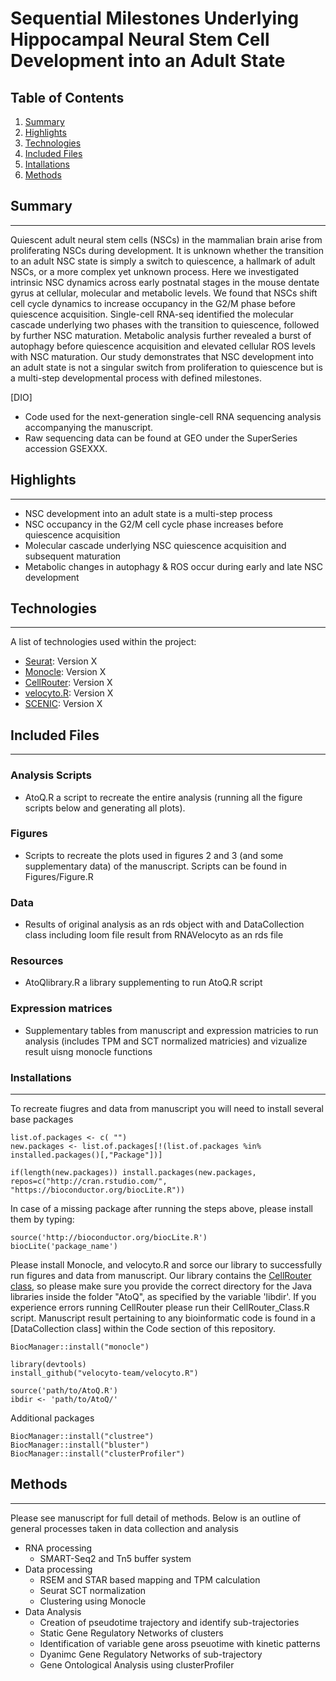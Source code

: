 # Sequential Milestones Underlying Hippocampal Neural Stem Cell Development into an Adult State
## Table of Contents
1. [Summary](#summary)
2. [Highlights](#highlights)
3. [Technologies](#technologies)
4. [Included Files](#technologies)
5. [Intallations](#installations)
6. [Methods](#methods)
## Summary
***
Quiescent adult neural stem cells (NSCs) in the mammalian brain arise from proliferating NSCs
during development. It is unknown whether the transition to an adult NSC state is simply a
switch to quiescence, a hallmark of adult NSCs, or a more complex yet unknown process. Here
we investigated intrinsic NSC dynamics across early postnatal stages in the mouse dentate
gyrus at cellular, molecular and metabolic levels. We found that NSCs shift cell cycle dynamics
to increase occupancy in the G2/M phase before quiescence acquisition. Single-cell RNA-seq
identified the molecular cascade underlying two phases with the transition to quiescence,
followed by further NSC maturation. Metabolic analysis further revealed a burst of autophagy
before quiescence acquisition and elevated cellular ROS levels with NSC maturation. Our study
demonstrates that NSC development into an adult state is not a singular switch from
proliferation to quiescence but is a multi-step developmental process with defined milestones.

[DIO] 

* Code used for the next-generation single-cell RNA sequencing analysis accompanying the manuscript.
* Raw sequencing data can be found at GEO under the SuperSeries accession GSEXXX.
## Highlights
***
  * NSC development into an adult state is a multi-step process
  * NSC occupancy in the G2/M cell cycle phase increases before quiescence acquisition
  * Molecular cascade underlying NSC quiescence acquisition and subsequent maturation
  * Metabolic changes in autophagy &amp; ROS occur during early and late NSC development
## Technologies
***
A list of technologies used within the project:
* [Seurat](https://satijalab.org/seurat/): Version X
* [Monocle](http://cole-trapnell-lab.github.io/monocle-release/): Version X
* [CellRouter](https://github.com/edroaldo/cellrouter): Version X
* [velocyto.R](http://velocyto.org/): Version X
* [SCENIC](https://scenic.aertslab.org/): Version X
## Included Files
***
### Analysis Scripts
* AtoQ.R a script to recreate the entire analysis (running all the figure scripts below and generating all plots).
### Figures 
* Scripts to recreate the plots used  in figures 2 and 3 (and some supplementary data) of the manuscript. Scripts can be found in Figures/Figure.R 
### Data
* Results of original analysis as an rds object with and DataCollection class including loom file result from RNAVelocyto as an rds file
### Resources
* AtoQlibrary.R a library supplementing to run AtoQ.R script
### Expression matrices
* Supplementary tables from manuscript and expression matricies to run analysis (includes TPM and SCT normalized matricies) and vizualize result uisng monocle functions
### Installations
***
To recreate fiugres and data from manuscript you will need to install several base packages
```
list.of.packages <- c( "")
new.packages <- list.of.packages[!(list.of.packages %in% installed.packages()[,"Package"])]

if(length(new.packages)) install.packages(new.packages, repos=c("http://cran.rstudio.com/", "https://bioconductor.org/biocLite.R"))
```
In case of a missing package after running the steps above, please install them by typing:
```
source('http://bioconductor.org/biocLite.R')
biocLite('package_name')
```
Please install Monocle, and velocyto.R and sorce our library to successfully run figures and data from manuscript. Our library contains the [CellRouter class](https://github.com/edroaldo/cellrouter/blob/master/CellRouter_Class.R), so please make sure you provide the correct directory for the Java libraries inside the folder "AtoQ", as specified by the variable 'libdir'. If you experience errors running CellRouter please run their CellRouter_Class.R script. Manuscript result pertaining to any bioinformatic code is found in a [DataCollection class] within the Code section of this repository.
```
BiocManager::install("monocle")

library(devtools)
install_github("velocyto-team/velocyto.R")

source('path/to/AtoQ.R')
ibdir <- 'path/to/AtoQ/'
```
Additional packages
```
BiocManager::install("clustree")
BiocManager::install("bluster")
BiocManager::install("clusterProfiler")
```
## Methods
***
Please see manuscript for full detail of methods. Below is an outline of general processes taken in data collection and analysis
* RNA processing 
  * SMART-Seq2 and Tn5 buffer system
* Data processing 
  * RSEM and STAR based mapping and TPM calculation
  * Seurat SCT normalization
  * Clustering using Monocle 
* Data Analysis 
   * Creation of pseudotime trajectory and identify sub-trajectories
   * Static Gene Regulatory Networks of clusters
   * Identification of variable gene aross pseuotime with kinetic patterns 
   * Dyanimc Gene Regulatory Networks of sub-trajectory
   * Gene Ontological Analysis using clusterProfiler 

